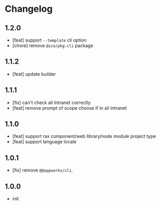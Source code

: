 # Changelog

## 1.2.0

- [feat] support `--template` cli option
- [chore] remove `@ice/pkg-cli` package

## 1.1.2

- [feat] update builder

## 1.1.1

- [fix] can't check ali Intranet correctly
- [feat] remove prompt of scope choose if in ali Intranet

## 1.1.0

- [feat] support rax component/web library/node module project type
- [feat] support language locale

## 1.0.1

- [fix] remove `@@appworks/cli`.

## 1.0.0

- init
